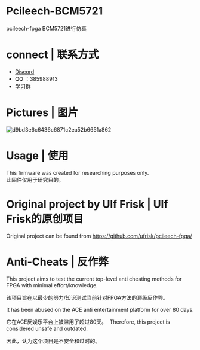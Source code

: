 # Pcileech-BCM5721
pcileech-fpga BCM5721进行仿真

# connect | 联系方式
* [Discord](https://discord.gg/GvCKVegSbr)
* QQ ：385988913
* [学习群 ](http://qm.qq.com/cgi-bin/qm/qr?_wv=1027&k=JyQKMdXMLaEUGXxV9Ep_zk9GxOBrqVGf&authKey=PkHVshFZlo0xIHfuGnpwTpxhnha0emaBHH9u4TvD%2FAAxB4qL4mnPM8orfig%2FjxFE&noverify=0&group_code=175967814)

# Pictures | 图片
![d9bd3e6c6436c6871c2ea52b6651a862](https://github.com/user-attachments/assets/e2a21310-0147-432a-9b2b-035da2dc2fd5)

# Usage | 使用
This firmware was created for researching purposes only.  \
此固件仅用于研究目的。

# Original project by Ulf Frisk | Ulf Frisk的原创项目
Original project can be found from https://github.com/ufrisk/pcileech-fpga/  

# Anti-Cheats | 反作弊
This project aims to test the current top-level anti cheating methods for FPGA with minimal effort/knowledge.   

该项目旨在以最少的努力/知识测试当前针对FPGA方法的顶级反作弊。  

It has been abused on the ACE anti entertainment platform for over 80 days.

它在ACE反娱乐平台上被滥用了超过80天。
﻿
Therefore, this project is considered unsafe and outdated.

因此，认为这个项目是不安全和过时的。



